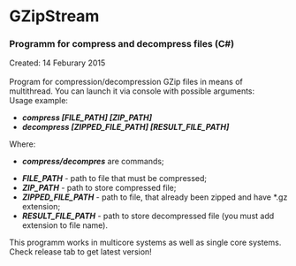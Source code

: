 # GZipStream
### Programm for compress and decompress files (C#)
Created: 14 Feburary 2015
<br><br>
Program for compression/decompression GZip files in means of multithread. You can launch it via console with possible arguments:
<br>
Usage example:
* <b><i>compress [FILE_PATH] [ZIP_PATH]</b></i>
* <b><i>decompress [ZIPPED_FILE_PATH] [RESULT_FILE_PATH]</b></i>


Where: <ul> <li> <b><i>compress/decompres</b></i> are commands; </li>
  <li> <b><i>FILE_PATH</b></i> - path to file that must be compressed;</li>
  <li> <b><i>ZIP_PATH</b></i> - path to store compressed file; </li>
  <li> <b><i>ZIPPED_FILE_PATH</b></i> - path to file, that already been zipped and have *.gz extension; </li>
  <li> <b><i>RESULT_FILE_PATH</b></i> - path to store decompressed file (you must add extension to file name).  </li>
</ul>

This programm works in multicore systems as well as single core systems. 
Check release tab to get latest version!
